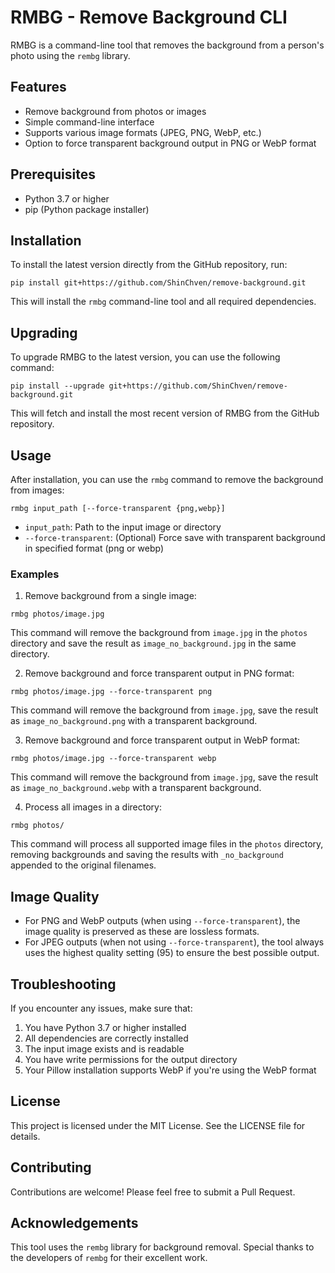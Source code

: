 # RMBG - Remove Background CLI

RMBG is a command-line tool that removes the background from a person's photo using the `rembg` library.

## Features

- Remove background from photos or images
- Simple command-line interface
- Supports various image formats (JPEG, PNG, WebP, etc.)
- Option to force transparent background output in PNG or WebP format

## Prerequisites

- Python 3.7 or higher
- pip (Python package installer)

## Installation

To install the latest version directly from the GitHub repository, run:

```
pip install git+https://github.com/ShinChven/remove-background.git
```

This will install the `rmbg` command-line tool and all required dependencies.

## Upgrading

To upgrade RMBG to the latest version, you can use the following command:

```
pip install --upgrade git+https://github.com/ShinChven/remove-background.git
```

This will fetch and install the most recent version of RMBG from the GitHub repository.

## Usage

After installation, you can use the `rmbg` command to remove the background from images:

```
rmbg input_path [--force-transparent {png,webp}]
```

- `input_path`: Path to the input image or directory
- `--force-transparent`: (Optional) Force save with transparent background in specified format (png or webp)

### Examples

1. Remove background from a single image:

```
rmbg photos/image.jpg
```

This command will remove the background from `image.jpg` in the `photos` directory and save the result as `image_no_background.jpg` in the same directory.

2. Remove background and force transparent output in PNG format:

```
rmbg photos/image.jpg --force-transparent png
```

This command will remove the background from `image.jpg`, save the result as `image_no_background.png` with a transparent background.

3. Remove background and force transparent output in WebP format:

```
rmbg photos/image.jpg --force-transparent webp
```

This command will remove the background from `image.jpg`, save the result as `image_no_background.webp` with a transparent background.

4. Process all images in a directory:

```
rmbg photos/
```

This command will process all supported image files in the `photos` directory, removing backgrounds and saving the results with `_no_background` appended to the original filenames.

## Image Quality

- For PNG and WebP outputs (when using `--force-transparent`), the image quality is preserved as these are lossless formats.
- For JPEG outputs (when not using `--force-transparent`), the tool always uses the highest quality setting (95) to ensure the best possible output.

## Troubleshooting

If you encounter any issues, make sure that:

1. You have Python 3.7 or higher installed
2. All dependencies are correctly installed
3. The input image exists and is readable
4. You have write permissions for the output directory
5. Your Pillow installation supports WebP if you're using the WebP format

## License

This project is licensed under the MIT License. See the LICENSE file for details.

## Contributing

Contributions are welcome! Please feel free to submit a Pull Request.

## Acknowledgements

This tool uses the `rembg` library for background removal. Special thanks to the developers of `rembg` for their excellent work.